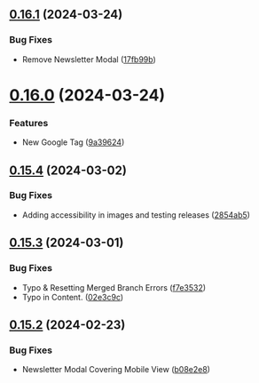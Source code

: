 ## [0.16.1](https://github.com/Prathamesh-Shanbhag/Thrive-Physiotherapy/compare/v0.16.0...v0.16.1) (2024-03-24)


### Bug Fixes

* Remove Newsletter Modal ([17fb99b](https://github.com/Prathamesh-Shanbhag/Thrive-Physiotherapy/commit/17fb99b52686ca2332dbb70f0734884b9b4683ae))



# [0.16.0](https://github.com/Prathamesh-Shanbhag/Thrive-Physiotherapy/compare/v0.15.4...v0.16.0) (2024-03-24)


### Features

* New Google Tag ([9a39624](https://github.com/Prathamesh-Shanbhag/Thrive-Physiotherapy/commit/9a39624c9769a159b4fe41e3da3c3a2b62515313))



## [0.15.4](https://github.com/Prathamesh-Shanbhag/Thrive-Physiotherapy/compare/v0.15.3...v0.15.4) (2024-03-02)


### Bug Fixes

* Adding accessibility in images and testing releases ([2854ab5](https://github.com/Prathamesh-Shanbhag/Thrive-Physiotherapy/commit/2854ab535a0a0cd505d5a220ac2f696af9b0911d))



## [0.15.3](https://github.com/Prathamesh-Shanbhag/Thrive-Physiotherapy/compare/v0.15.2...v0.15.3) (2024-03-01)


### Bug Fixes

* Typo & Resetting Merged Branch Errors ([f7e3532](https://github.com/Prathamesh-Shanbhag/Thrive-Physiotherapy/commit/f7e35320dcb107f784c33a7b22a4832c4955bbdf))
* Typo in Content. ([02e3c9c](https://github.com/Prathamesh-Shanbhag/Thrive-Physiotherapy/commit/02e3c9c6d557abdd236e2d2014381fe31366ad8d))



## [0.15.2](https://github.com/Prathamesh-Shanbhag/Thrive-Physiotherapy/compare/v0.15.1...v0.15.2) (2024-02-23)


### Bug Fixes

* Newsletter Modal Covering Mobile View ([b08e2e8](https://github.com/Prathamesh-Shanbhag/Thrive-Physiotherapy/commit/b08e2e861ac6f7385cf65269a78524dac32cfb68))



